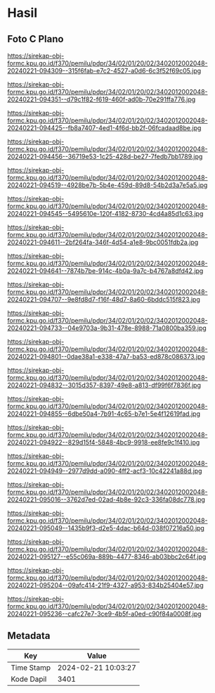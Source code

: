 # Hasil

## Foto C Plano

https://sirekap-obj-formc.kpu.go.id/f370/pemilu/pdpr/34/02/01/20/02/3402012002048-20240221-094309--315f6fab-e7c2-4527-a0d6-6c3f52f69c05.jpg

https://sirekap-obj-formc.kpu.go.id/f370/pemilu/pdpr/34/02/01/20/02/3402012002048-20240221-094351--d79c1f82-f619-460f-ad0b-70e291ffa776.jpg

https://sirekap-obj-formc.kpu.go.id/f370/pemilu/pdpr/34/02/01/20/02/3402012002048-20240221-094425--fb8a7407-4ed1-4f6d-bb2f-06fcadaad8be.jpg

https://sirekap-obj-formc.kpu.go.id/f370/pemilu/pdpr/34/02/01/20/02/3402012002048-20240221-094456--36719e53-1c25-428d-be27-7fedb7bb1789.jpg

https://sirekap-obj-formc.kpu.go.id/f370/pemilu/pdpr/34/02/01/20/02/3402012002048-20240221-094519--4928be7b-5b4e-459d-89d8-54b2d3a7e5a5.jpg

https://sirekap-obj-formc.kpu.go.id/f370/pemilu/pdpr/34/02/01/20/02/3402012002048-20240221-094545--5495610e-120f-4182-8730-4cd4a85d1c63.jpg

https://sirekap-obj-formc.kpu.go.id/f370/pemilu/pdpr/34/02/01/20/02/3402012002048-20240221-094611--2bf264fa-346f-4d54-a1e8-9bc0051fdb2a.jpg

https://sirekap-obj-formc.kpu.go.id/f370/pemilu/pdpr/34/02/01/20/02/3402012002048-20240221-094641--7874b7be-914c-4b0a-9a7c-b4767a8dfd42.jpg

https://sirekap-obj-formc.kpu.go.id/f370/pemilu/pdpr/34/02/01/20/02/3402012002048-20240221-094707--9e8fd8d7-f16f-48d7-8a60-6bddc515f823.jpg

https://sirekap-obj-formc.kpu.go.id/f370/pemilu/pdpr/34/02/01/20/02/3402012002048-20240221-094733--04e9703a-9b31-478e-8988-71a0800ba359.jpg

https://sirekap-obj-formc.kpu.go.id/f370/pemilu/pdpr/34/02/01/20/02/3402012002048-20240221-094801--0dae38a1-e338-47a7-ba53-ed878c086373.jpg

https://sirekap-obj-formc.kpu.go.id/f370/pemilu/pdpr/34/02/01/20/02/3402012002048-20240221-094832--3015d357-8397-49e8-a813-df99f6f7836f.jpg

https://sirekap-obj-formc.kpu.go.id/f370/pemilu/pdpr/34/02/01/20/02/3402012002048-20240221-094855--6dbe50a4-7b91-4c65-b7e1-5e4f12619fad.jpg

https://sirekap-obj-formc.kpu.go.id/f370/pemilu/pdpr/34/02/01/20/02/3402012002048-20240221-094922--829d15f4-5848-4bc9-9918-ee8fe9c1f410.jpg

https://sirekap-obj-formc.kpu.go.id/f370/pemilu/pdpr/34/02/01/20/02/3402012002048-20240221-094949--2977d9dd-a090-4ff2-acf3-10c42241a88d.jpg

https://sirekap-obj-formc.kpu.go.id/f370/pemilu/pdpr/34/02/01/20/02/3402012002048-20240221-095016--3762d7ed-02ad-4b8e-92c3-336fa08dc778.jpg

https://sirekap-obj-formc.kpu.go.id/f370/pemilu/pdpr/34/02/01/20/02/3402012002048-20240221-095049--1435b9f3-d2e5-4dac-b64d-038f07216a50.jpg

https://sirekap-obj-formc.kpu.go.id/f370/pemilu/pdpr/34/02/01/20/02/3402012002048-20240221-095127--e55c069a-889b-4477-8346-ab03bbc2c64f.jpg

https://sirekap-obj-formc.kpu.go.id/f370/pemilu/pdpr/34/02/01/20/02/3402012002048-20240221-095204--09afc414-21f9-4327-a953-834b25404e57.jpg

https://sirekap-obj-formc.kpu.go.id/f370/pemilu/pdpr/34/02/01/20/02/3402012002048-20240221-095236--cafc27e7-3ce9-4b5f-a0ed-c90f84a0008f.jpg


## Metadata

| Key        | Value               |
| ---------- | ------------------- |
| Time Stamp | 2024-02-21 10:03:27 |
| Kode Dapil | 3401                |



